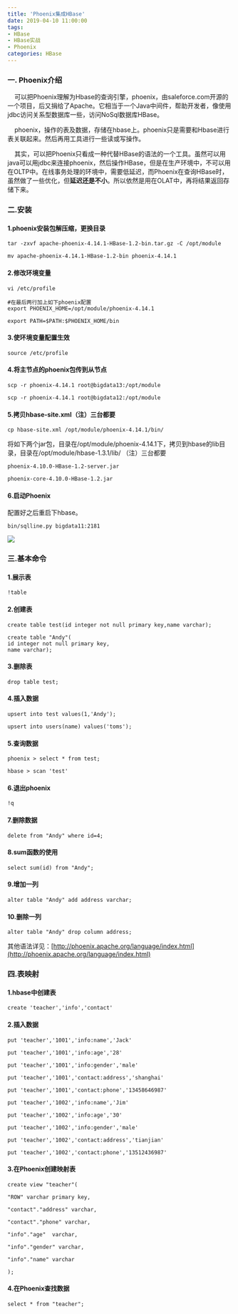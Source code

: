 ```yaml
---
title: 'Phoenix集成HBase'
date: 2019-04-10 11:00:00
tags: 
- HBase
- HBase实战
- Phoenix
categories: HBase
---
```


### 一. Phoenix介绍

&nbsp;&nbsp;&nbsp;&nbsp;可以把Phoenix理解为Hbase的查询引擎，phoenix，由saleforce.com开源的一个项目，后又捐给了Apache。它相当于一个Java中间件，帮助开发者，像使用jdbc访问关系型数据库一些，访问NoSql数据库HBase。

&nbsp;&nbsp;&nbsp;&nbsp;phoenix，操作的表及数据，存储在hbase上。phoenix只是需要和Hbase进行表关联起来。然后再用工具进行一些读或写操作。

&nbsp;&nbsp;&nbsp;&nbsp;其实，可以把Phoenix只看成一种代替HBase的语法的一个工具。虽然可以用java可以用jdbc来连接phoenix，然后操作HBase，但是在生产环境中，不可以用在OLTP中。在线事务处理的环境中，需要低延迟，而Phoenix在查询HBase时，虽然做了一些优化，但**延迟还是不小**。所以依然是用在OLAT中，再将结果返回存储下来。

### 二.安装
#### 1.phoenix安装包解压缩，更换目录
```shell
tar -zxvf apache-phoenix-4.14.1-HBase-1.2-bin.tar.gz -C /opt/module

mv apache-phoenix-4.14.1-HBase-1.2-bin phoenix-4.14.1
```
#### 2.修改环境变量
```shell
vi /etc/profile

#在最后两行加上如下phoenix配置
export PHOENIX_HOME=/opt/module/phoenix-4.14.1

export PATH=$PATH:$PHOENIX_HOME/bin
```
#### 3.使环境变量配置生效
```shell
source /etc/profile
```
#### 4.将主节点的phoenix包传到从节点
```shell
scp -r phoenix-4.14.1 root@bigdata13:/opt/module

scp -r phoenix-4.14.1 root@bigdata12:/opt/module
```
#### 5.拷贝hbase-site.xml（注）三台都要
```shell
cp hbase-site.xml /opt/module/phoenix-4.14.1/bin/
```
将如下两个jar包，目录在/opt/module/phoenix-4.14.1下，拷贝到hbase的lib目录，目录在/opt/module/hbase-1.3.1/lib/
（注）三台都要
```shell
phoenix-4.10.0-HBase-1.2-server.jar

phoenix-core-4.10.0-HBase-1.2.jar
```
#### 6.启动Phoenix

配置好之后重启下hbase。
```shell
bin/sqlline.py bigdata11:2181
```
![](https://imgconvert.csdnimg.cn/aHR0cHM6Ly91cGxvYWQtaW1hZ2VzLmppYW5zaHUuaW8vdXBsb2FkX2ltYWdlcy80MzkxNDA3LTUxZGFkOGFiMDc0MThmNGYucG5n?x-oss-process=image/format,png)


### 三.基本命令

#### 1.展示表
```shell
!table
```
#### 2.创建表
```shell
create table test(id integer not null primary key,name varchar);

create table "Andy"(
id integer not null primary key,
name varchar);
```
#### 3.删除表
```shell
drop table test;
```
#### 4.插入数据
```shell
upsert into test values(1,'Andy');

upsert into users(name) values('toms');
```
#### 5.查询数据
```shell
phoenix > select * from test;
```
```shell
hbase > scan 'test'
```
#### 6.退出phoenix
```shell
!q
```
#### 7.删除数据
```shell
delete from "Andy" where id=4;
```
#### 8.sum函数的使用
```shell
select sum(id) from "Andy";
```
#### 9.增加一列
```shell
alter table "Andy" add address varchar;
```
#### 10.删除一列
```shell
alter table "Andy" drop column address;
```
其他语法详见：[http://phoenix.apache.org/language/index.html](http://phoenix.apache.org/language/index.html)

### 四.表映射

#### 1.hbase中创建表
```shell
create 'teacher','info','contact'
```
#### 2.插入数据
```shell
put 'teacher','1001','info:name','Jack'

put 'teacher','1001','info:age','28'

put 'teacher','1001','info:gender','male'

put 'teacher','1001','contact:address','shanghai'

put 'teacher','1001','contact:phone','13458646987'

put 'teacher','1002','info:name','Jim'

put 'teacher','1002','info:age','30'

put 'teacher','1002','info:gender','male'

put 'teacher','1002','contact:address','tianjian'

put 'teacher','1002','contact:phone','13512436987'
```
#### 3.在Phoenix创建映射表
```shell
create view "teacher"(

"ROW" varchar primary key,

"contact"."address" varchar,

"contact"."phone" varchar,

"info"."age"  varchar,

"info"."gender" varchar,

"info"."name" varchar

);
```
#### 4.在Phoenix查找数据
```shell
select * from "teacher";
```
